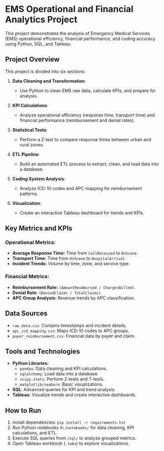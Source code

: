 # EMS Operational and Financial Analytics Project

This project demonstrates the analysis of Emergency Medical Services (EMS) operational efficiency, financial performance, and coding accuracy using Python, SQL, and Tableau.

## Project Overview

This project is divided into six sections:

1. **Data Cleaning and Transformation**:
   - Use Python to clean EMS raw data, calculate KPIs, and prepare for analysis.
   
2. **KPI Calculations**:
   - Analyze operational efficiency (response time, transport time) and financial performance (reimbursement and denial rates).

3. **Statistical Tests**:
   - Perform a Z-test to compare response times between urban and rural zones.

4. **ETL Pipeline**:
   - Build an automated ETL process to extract, clean, and load data into a database.

5. **Coding System Analysis**:
   - Analyze ICD-10 codes and APC mapping for reimbursement patterns.

6. **Visualization**:
   - Create an interactive Tableau dashboard for trends and KPIs.

## Key Metrics and KPIs

### Operational Metrics:
- **Average Response Time:** Time from `CallReceived` to `OnScene`.
- **Transport Time:** Time from `OnScene` to `HospitalArrival`.
- **Incident Trends:** Volume by time, zone, and service type.

### Financial Metrics:
- **Reimbursement Rate:** `(AmountReimbursed / ChargesBilled)`.
- **Denial Rate:** `(DeniedClaims / TotalClaims)`.
- **APC Group Analysis:** Revenue trends by APC classification.

## Data Sources
- `raw_data.csv`: Contains timestamps and incident details.
- `apc_icd_mapping.csv`: Maps ICD-10 codes to APC groups.
- `payer_reimbursement.csv`: Financial data by payer and claim.

## Tools and Technologies
- **Python Libraries:**
  - `pandas`: Data cleaning and KPI calculations.
  - `sqlalchemy`: Load data into a database.
  - `scipy.stats`: Perform Z-tests and T-tests.
  - `matplotlib/seaborn`: Basic visualizations.
- **SQL**: Advanced queries for KPI and trend analysis.
- **Tableau**: Visualize trends and create interactive dashboards.

## How to Run
1. Install dependencies: `pip install -r requirements.txt`
2. Run Python notebooks in `/notebooks/` for data cleaning, KPI calculations, and ETL.
3. Execute SQL queries from `/sql/` to analyze grouped metrics.
4. Open Tableau workbook (`.twbx`) to explore visualizations.
